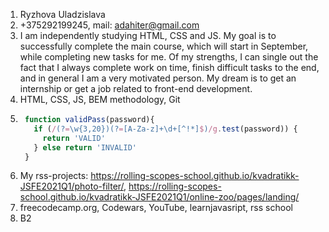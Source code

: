 1. Ryzhova Uladzislava
2. +375292199245, mail: adahiter@gmail.com
3. I am independently studying HTML, CSS and JS. My goal is to successfully complete the main course, which will start in September, while completing new tasks for me. Of my strengths, I can single out the fact that I always complete work on time, finish difficult tasks to the end, and in general I am a very motivated person. My dream is to get an internship or get a job related to front-end development.
4. HTML, CSS, JS, BEM methodology, Git
5. ```js
    function validPass(password){
      if (/(?=\w{3,20})(?=[A-Za-z]+\d+[^!*]$)/g.test(password)) {
        return 'VALID'
      } else return 'INVALID'
    }
    ```
 6. My rss-projects: https://rolling-scopes-school.github.io/kvadratikk-JSFE2021Q1/photo-filter/, https://rolling-scopes-school.github.io/kvadratikk-JSFE2021Q1/online-zoo/pages/landing/
 7. freecodecamp.org, Codewars, YouTube, learnjavasript, rss school
 8. B2
